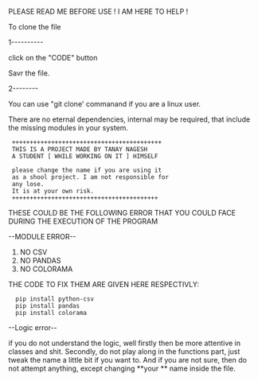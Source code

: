 PLEASE READ ME BEFORE USE ! I AM HERE TO HELP !


To clone the file

1----------

click on the "CODE" button

Savr the file. 

2--------

You can use "git clone' commanand if you are a linux user.

There are no eternal dependencies, internal may be required,
that include the missing modules in your system.



     ++++++++++++++++++++++++++++++++++++++++++
     THIS IS A PROJECT MADE BY TANAY NAGESH
     A STUDENT [ WHILE WORKING ON IT ] HIMSELF

     please change the name if you are using it 
     as a shool project. I am not responsible for
     any lose.
     It is at your own risk.
     +++++++++++++++++++++++++++++++++++++++++



THESE COULD BE THE FOLLOWING ERROR THAT YOU COULD FACE DURING THE EXECUTION OF THE PROGRAM 

--MODULE ERROR--

1) NO CSV
2) NO PANDAS
3) NO COLORAMA

THE CODE TO FIX THEM ARE GIVEN HERE RESPECTIVLY:

      pip install python-csv
      pip install pandas
      pip install colorama

--Logic error--

if you do not understand the logic, well firstly then be more attentive in classes and shit.
Secondly, do not play along in the functions part, just tweak the name a little bit if you want to.
And if you are not sure, then do not attempt anything, except changing  **your ** name inside the file.
